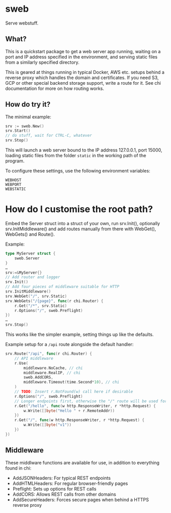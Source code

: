 # sweb
Serve webstuff.

## What?
This is a quickstart package to get a web server app running, waiting on a port and IP address specified in the environment, and serving static files from a similarly specified directory.

This is geared at things running in typical Docker, AWS etc. setups behind a reverse proxy which handles the domain and certificates. If you need S3, GCP or other special backend storage support, write a route for it. See chi documentation for more on how routing works.

## How do try it?
The minimal example:

```go
srv := sweb.New()
srv.Start()
// do stuff, wait for CTRL-C, whatever
srv.Stop()
```

This will launch a web server bound to the IP address 127.0.0.1, port 15000, loading static files from the folder `static` in the working path of the program.

To configure these settings, use the following environment variables:
```
WEBHOST
WEBPORT
WEBSTATIC
```

# How do I customise the root path?
Embed the Server struct into a struct of your own, run srv.Init(), optionally srv.InitMiddleware() and add routes manually from there with WebGet(), WebGets() and Route().

Example:
```go
type MyServer struct {
	sweb.Server
}
…
srv:=&MyServer{}
// Add router and logger
srv.Init()
// Add four pieces of middleware suitable for HTTP
srv.InitMiddleware()
srv.WebGet("/", srv.Static)
srv.WebGets("/{page}", func(r chi.Router) {
	r.Get("/*", srv.Static)
	r.Options("/", sweb.Preflight)
})
…
srv.Stop()
```

This works like the simpler example, setting things up like the defaults.

Example setup for a `/api` route alongside the default handler:
```go
srv.Route("/api", func(r chi.Router) {
	// API middleware
	r.Use(
		middleware.NoCache, // chi
		middleware.RealIP, // chi
		sweb.AddCORS,
		middleware.Timeout(time.Second*10), // chi
	)
	// TODO: Insert r.NotFound(w) call here if desirable
	r.Options("/", sweb.Preflight)
	// Longer endpoints first, otherwise the "/" route will be used for everything
	r.Get("/hello", func(w http.ResponseWriter, r *http.Request) {
		w.Write([]byte("Hello " + r.RemoteAddr))
	})
	r.Get("/", func(w http.ResponseWriter, r *http.Request) {
		w.Write([]byte("v1"))
	})
})
```

## Middleware
These middlware functions are available for use, in addition to everything found in chi:

- AddJSONHeaders: For typical REST endpoints
- AddHTMLHeaders: For regular browser-friendly pages
- Preflight: Sets up options for REST calls
- AddCORS: Allows REST calls from other domains
- AddSecureHeaders: Forces secure pages when behind a HTTPS reverse proxy
